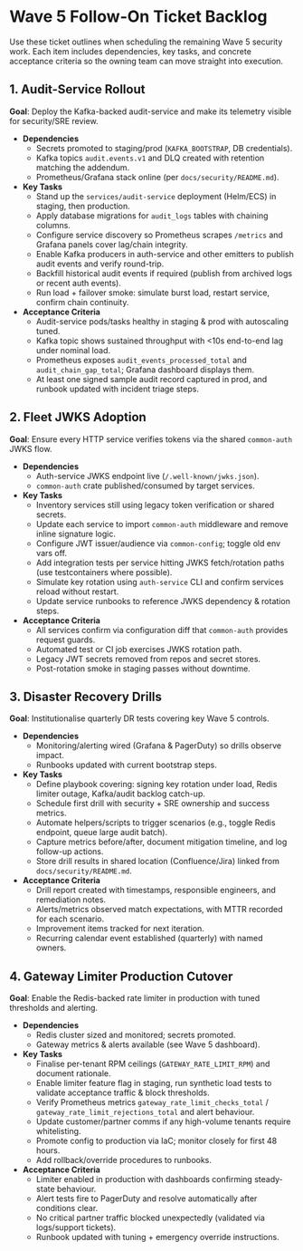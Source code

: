 # Wave 5 Follow-On Ticket Backlog

Use these ticket outlines when scheduling the remaining Wave 5 security work. Each item includes dependencies, key tasks, and concrete acceptance criteria so the owning team can move straight into execution.

## 1. Audit-Service Rollout
**Goal**: Deploy the Kafka-backed audit-service and make its telemetry visible for security/SRE review.

- **Dependencies**
  - Secrets promoted to staging/prod (`KAFKA_BOOTSTRAP`, DB credentials).
  - Kafka topics `audit.events.v1` and DLQ created with retention matching the addendum.
  - Prometheus/Grafana stack online (per `docs/security/README.md`).
- **Key Tasks**
  - Stand up the `services/audit-service` deployment (Helm/ECS) in staging, then production.
  - Apply database migrations for `audit_logs` tables with chaining columns.
  - Configure service discovery so Prometheus scrapes `/metrics` and Grafana panels cover lag/chain integrity.
  - Enable Kafka producers in auth-service and other emitters to publish audit events and verify round-trip.
  - Backfill historical audit events if required (publish from archived logs or recent auth events).
  - Run load + failover smoke: simulate burst load, restart service, confirm chain continuity.
- **Acceptance Criteria**
  - Audit-service pods/tasks healthy in staging & prod with autoscaling tuned.
  - Kafka topic shows sustained throughput with <10s end-to-end lag under nominal load.
  - Prometheus exposes `audit_events_processed_total` and `audit_chain_gap_total`; Grafana dashboard displays them.
  - At least one signed sample audit record captured in prod, and runbook updated with incident triage steps.

## 2. Fleet JWKS Adoption
**Goal**: Ensure every HTTP service verifies tokens via the shared `common-auth` JWKS flow.

- **Dependencies**
  - Auth-service JWKS endpoint live (`/.well-known/jwks.json`).
  - `common-auth` crate published/consumed by target services.
- **Key Tasks**
  - Inventory services still using legacy token verification or shared secrets.
  - Update each service to import `common-auth` middleware and remove inline signature logic.
  - Configure JWT issuer/audience via `common-config`; toggle old env vars off.
  - Add integration tests per service hitting JWKS fetch/rotation paths (use testcontainers where possible).
  - Simulate key rotation using `auth-service` CLI and confirm services reload without restart.
  - Update service runbooks to reference JWKS dependency & rotation steps.
- **Acceptance Criteria**
  - All services confirm via configuration diff that `common-auth` provides request guards.
  - Automated test or CI job exercises JWKS rotation path.
  - Legacy JWT secrets removed from repos and secret stores.
  - Post-rotation smoke in staging passes without downtime.

## 3. Disaster Recovery Drills
**Goal**: Institutionalise quarterly DR tests covering key Wave 5 controls.

- **Dependencies**
  - Monitoring/alerting wired (Grafana & PagerDuty) so drills observe impact.
  - Runbooks updated with current bootstrap steps.
- **Key Tasks**
  - Define playbook covering: signing key rotation under load, Redis limiter outage, Kafka/audit backlog catch-up.
  - Schedule first drill with security + SRE ownership and success metrics.
  - Automate helpers/scripts to trigger scenarios (e.g., toggle Redis endpoint, queue large audit batch).
  - Capture metrics before/after, document mitigation timeline, and log follow-up actions.
  - Store drill results in shared location (Confluence/Jira) linked from `docs/security/README.md`.
- **Acceptance Criteria**
  - Drill report created with timestamps, responsible engineers, and remediation notes.
  - Alerts/metrics observed match expectations, with MTTR recorded for each scenario.
  - Improvement items tracked for next iteration.
  - Recurring calendar event established (quarterly) with named owners.

## 4. Gateway Limiter Production Cutover
**Goal**: Enable the Redis-backed rate limiter in production with tuned thresholds and alerting.

- **Dependencies**
  - Redis cluster sized and monitored; secrets promoted.
  - Gateway metrics & alerts available (see Wave 5 dashboard).
- **Key Tasks**
  - Finalise per-tenant RPM ceilings (`GATEWAY_RATE_LIMIT_RPM`) and document rationale.
  - Enable limiter feature flag in staging, run synthetic load tests to validate acceptance traffic & block thresholds.
  - Verify Prometheus metrics `gateway_rate_limit_checks_total` / `gateway_rate_limit_rejections_total` and alert behaviour.
  - Update customer/partner comms if any high-volume tenants require whitelisting.
  - Promote config to production via IaC; monitor closely for first 48 hours.
  - Add rollback/override procedures to runbooks.
- **Acceptance Criteria**
  - Limiter enabled in production with dashboards confirming steady-state behaviour.
  - Alert tests fire to PagerDuty and resolve automatically after conditions clear.
  - No critical partner traffic blocked unexpectedly (validated via logs/support tickets).
  - Runbook updated with tuning + emergency override instructions.
